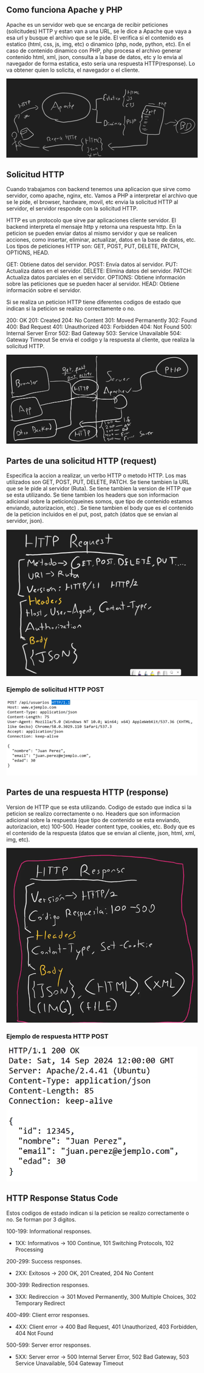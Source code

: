 ## Como funciona Apache y PHP

Apache es un servidor web que se encarga de recibir peticiones (solicitudes) HTTP y estan van a una URL, se le dice a Apache que vaya a esa url y busque el archivo que se le pide. El verifica si el contenido es estatico (html, css, js, img, etc) o dinamico (php, node, python, etc). En el caso de contenido dinamico con PHP, php procesa el archivo generar contenido html, xml, json, consulta a la base de datos, etc y lo envia al navegador de forma estatica, esto seria una respuesta HTTP(response). Lo va obtener quien lo solicita, el navegador o el cliente.

![alt text](image.png)

## Solicitud HTTP

Cuando trabajamos con backend tenemos una aplicacion que sirve como servidor, como apache, nginx, etc. Vamos a PHP a interpretar el archivo que se le pide, el browser, hardware, movil, etc envia la solicitud HTTP al servidor, el servidor responde con la solicitud HTTP.

HTTP es un protocolo que sirve par aplicaciones cliente servidor. El backend interpreta el mensaje http y retorna una respuesta http. En la peticion se pueden enviar datos al mismo servidor y que se realicen acciones, como insertar, eliminar, actualizar, datos en la base de datos, etc.
Los tipos de peticiones HTTP son: GET, POST, PUT, DELETE, PATCH, OPTIONS, HEAD.

GET: Obtiene datos del servidor.
POST: Envía datos al servidor.
PUT: Actualiza datos en el servidor.
DELETE: Elimina datos del servidor.
PATCH: Actualiza datos parciales en el servidor.
OPTIONS: Obtiene información sobre las peticiones que se pueden hacer al servidor.
HEAD: Obtiene información sobre el servidor.

Si se realiza un peticion HTTP tiene diferentes codigos de estado que indican si la peticion se realizo correctamente o no.

200: OK
201: Created
204: No Content
301: Moved Permanently
302: Found
400: Bad Request
401: Unauthorized
403: Forbidden
404: Not Found
500: Internal Server Error
502: Bad Gateway
503: Service Unavailable
504: Gateway Timeout
Se envia el codigo y la respuesta al cliente, que realiza la solicitud HTTP.

![alt text](image-1.png)

## Partes de una solicitud HTTP (request)

Especifica la accion a realizar, un verbo HTTP o metodo HTTP.
Los mas utilizados son GET, POST, PUT, DELETE, PATCH.
Se tiene tambien la URL que se le pide al servidor (Ruta).
Se tiene tambien la version de HTTP que se esta utilizando.
Se tiene tambien los headers que son informacion adicional sobre la peticion(queines somos, que tipo de contenido estamos enviando, autorizacion, etc) .
Se tiene tambien el body que es el contenido de la peticion incluidos en el put, post, patch (datos que se envian al servidor, json).

![alt text](image-2.png)

### Ejemplo de solicitud HTTP POST

![alt text](image-3.png)

## Partes de una respuesta HTTP (response)

Version de HTTP que se esta utilizando.
Codigo de estado que indica si la peticion se realizo correctamente o no.
Headers que son informacion adicional sobre la respuesta (que tipo de contenido se esta enviando, autorizacion, etc) 100-500.
Header content type, cookies, etc.
Body que es el contenido de la respuesta (datos que se envian al cliente, json, html, xml, img, etc).

![alt text](image-4.png)

### Ejemplo de respuesta HTTP POST

![alt text](image-5.png)

## HTTP Response Status Code

Estos codigos de estado indican si la peticion se realizo correctamente o no. Se forman por 3 digitos.

100-199: Informational responses.

- 1XX: Informativos -> 100 Continue, 101 Switching Protocols, 102 Processing

200-299: Success responses.

- 2XX: Exitosos -> 200 OK, 201 Created, 204 No Content

300-399: Redirection responses.

- 3XX: Redireccion -> 301 Moved Permanently, 300 Multiple Choices, 302 Temporary Redirect

400-499: Client error responses.

- 4XX: Client error -> 400 Bad Request, 401 Unauthorized, 403 Forbidden, 404 Not Found

500-599: Server error responses.

- 5XX: Server error -> 500 Internal Server Error, 502 Bad Gateway, 503 Service Unavailable, 504 Gateway Timeout
